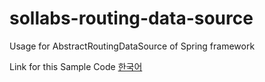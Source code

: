 # sollabs-routing-data-source
Usage for AbstractRoutingDataSource of Spring framework

Link for this Sample Code 
[한국어](https://www.sollabs.tech/AbstractRoutingDataSource)

